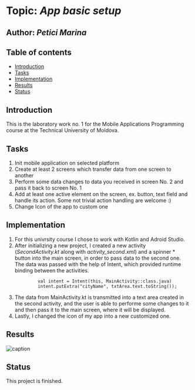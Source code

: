 # Topic: *App basic setup*
## Author: *Petici Marina*


## Table of contents
* [Introduction](#introduction)
* [Tasks](#taasks)
* [Implementation](#implementation)
* [Results](#results)
* [Status](#status)

## Introduction
This is the laboratory work no. 1 for the Mobile Applications Programming course at the Technical University of Moldova.
   
## Tasks

1. Init mobile application on selected platform
2. Create at least 2 screens which transfer data from one screen to another
3. Perform some data changes to data you received in screen No. 2 and pass it back to screen No. 1
4. Add at least one active element on the screen, ex. button, text field and handle its action. Some not trivial action handling are welcome :)
5. Change Icon of the app to custom one

## Implementation

1. For this univrsity course I chose to work with Kotlin and Adroid Studio.
2. After initializing a new project, I created a new activity (*SecondActivity.kt* along with *activity_second.xml*) and a spinner * button into the main screen, in order to pass data to the second one. The data was passed with the help of Intent, which provided runtime binding between the activities.

```
            val intent = Intent(this, MainActivity::class.java)
            intent.putExtra("cityName", txtArea.text.toString());
```

3. The data from MainActivity.kt is transmitted into a text area created in the second activity, and the user is able to performe some changes to it and then pass it to the main screen, where it will be displayed.
4. Lastly, I changed the icon of my app into a new customized one.

## Results
![caption](https://github.com/marina01p/PAM/tree/lab1/Results)

## Status
This project is finished.

